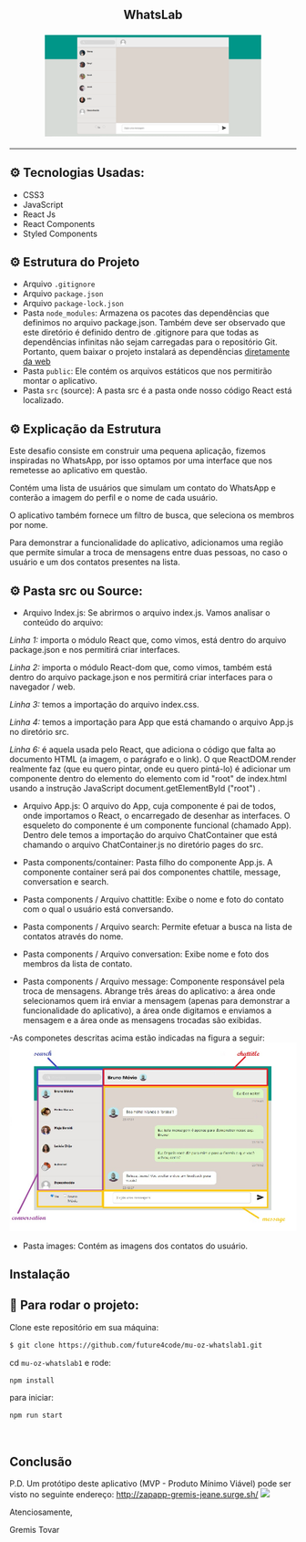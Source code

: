 <h2 align="center">WhatsLab</h2>


<h3 align="center">
  <img alt="WhatsLab"
    src="https://github.com/future4code/mu-oz-whatslab1/blob/master/src/images/profiles/Geral.png?raw=true" width="380px"/>
</h3>
<hr/>


## ⚙️ Tecnologias Usadas:
- CSS3
- JavaScript 
- React Js 
- React Components
- Styled Components

## ⚙️ Estrutura do Projeto

- Arquivo `.gitignore`
- Arquivo `package.json`
- Arquivo `package-lock.json`
- Pasta `node_modules`: Armazena os pacotes das dependências que definimos no arquivo package.json. Também deve ser observado que este diretório é definido dentro de .gitignore para que todas as dependências infinitas não sejam carregadas para o repositório Git. Portanto, quem baixar o projeto instalará as dependências [diretamente da web](https://www.npmjs.com/
)
- Pasta `public`: Ele contém os arquivos estáticos que nos permitirão montar o aplicativo.
- Pasta `src` (source): A pasta src é a pasta onde nosso código React está localizado.
## ⚙️ Explicação da Estrutura
Este desafio consiste em construir uma pequena aplicação, fizemos inspiradas no WhatsApp, por isso optamos por uma interface que nos remetesse ao aplicativo em questão.

Contém uma lista de usuários que simulam um contato do WhatsApp e conterão a imagem do perfil e o nome de cada usuário.

O aplicativo também fornece um filtro de busca, que seleciona os membros por nome.

Para demonstrar a funcionalidade do aplicativo, adicionamos uma região que permite simular a troca de 
mensagens entre duas pessoas, no caso o usuário e um dos contatos presentes na lista.


## ⚙️ Pasta src ou Source:

- Arquivo Index.js:
Se abrirmos o arquivo index.js. Vamos analisar o conteúdo do arquivo:

*Linha 1:* importa o módulo React que, como vimos, está  dentro do arquivo package.json e nos permitirá criar interfaces.

*Linha 2:* importa o módulo React-dom que, como vimos, também está dentro do arquivo package.json e nos permitirá criar interfaces para o navegador / web.

*Linha 3:* temos a importação do arquivo index.css.

*Linha 4:* temos a importação para App que está chamando o arquivo App.js no diretório src.

*Linha 6:* é aquela usada pelo React, que adiciona o código que falta ao documento HTML (a imagem, o parágrafo e o link). O que ReactDOM.render realmente faz (que eu quero pintar, onde eu quero pintá-lo) é adicionar um componente dentro do elemento do elemento com id "root" de index.html usando a instrução JavaScript document.getElementById ("root") .

- Arquivo App.js:
O arquivo do App, cuja componente é pai de todos, onde importamos o React, o encarregado de desenhar as interfaces.
O esqueleto do componente é um componente funcional (chamado App). Dentro dele temos a importação do arquivo ChatContainer que está chamando o arquivo ChatContainer.js no diretório pages do src.

- Pasta components/container:
Pasta filho do componente App.js. A componente container será pai dos componentes chattile, message, conversation e search.

- Pasta components / Arquivo chattitle:
Exibe o nome e foto do contato com o qual o usuário está conversando.
- Pasta components / Arquivo search:
Permite efetuar a busca na lista de contatos através do nome.
- Pasta components / Arquivo conversation:
Exibe nome e foto dos membros da lista de contato.
- Pasta components / Arquivo message:
Componente responsável pela troca de mensagens. Abrange três áreas do aplicativo: a área onde selecionamos quem irá enviar a mensagem (apenas para demonstrar a funcionalidade do aplicativo), a área onde digitamos e enviamos a mensagem e a área onde as mensagens trocadas são exibidas.

-As componetes descritas acima estão indicadas na figura a seguir:
![](componentes.jpg)

- Pasta images:
Contém as imagens dos contatos do usuário.


##  Instalação


## 🏁 Para rodar o projeto:

Clone este repositório em sua máquina:

```bash
$ git clone https://github.com/future4code/mu-oz-whatslab1.git
```

cd `mu-oz-whatslab1` e rode:

```bash
npm install
```

para iniciar:

```bash
npm run start
```

<br/>

##  Conclusão



P.D. Um protótipo deste aplicativo (MVP - Produto Mínimo Viável) pode ser visto no seguinte endereço:
http://zapapp-gremis-jeane.surge.sh/
![](chat.gif)


Atenciosamente,

Gremis Tovar